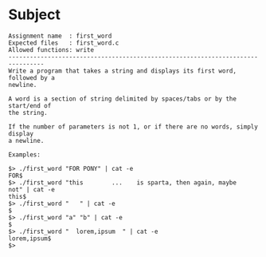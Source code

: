 # Subject
	Assignment name  : first_word
	Expected files   : first_word.c
	Allowed functions: write
	--------------------------------------------------------------------------------
	Write a program that takes a string and displays its first word, followed by a
	newline.
	
	A word is a section of string delimited by spaces/tabs or by the start/end of
	the string.

	If the number of parameters is not 1, or if there are no words, simply display
	a newline.

	Examples:

	$> ./first_word "FOR PONY" | cat -e
	FOR$
	$> ./first_word "this        ...    is sparta, then again, maybe    not" | cat -e
	this$
	$> ./first_word "   " | cat -e
	$
	$> ./first_word "a" "b" | cat -e
	$
	$> ./first_word "  lorem,ipsum  " | cat -e
	lorem,ipsum$
	$>